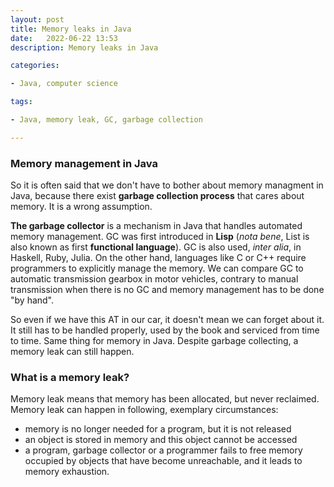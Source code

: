 ```yaml
---
layout: post
title: Memory leaks in Java
date:   2022-06-22 13:53
description: Memory leaks in Java

categories:

- Java, computer science

tags:

- Java, memory leak, GC, garbage collection

---
```


### Memory management in Java

So it is often said that we don't have to bother about memory managment in Java,
because there exist **garbage collection process** that cares about memory.
It is a wrong assumption.

**The garbage collector** is a mechanism in Java that handles automated memory management.
GC was first introduced in **Lisp** (*nota bene*, List is also known as first **functional language**).
GC is also used, *inter alia*, in Haskell, Ruby, Julia. On the other hand, languages like C or C++ require
programmers to explicitly manage the memory. We can compare GC to automatic transmission gearbox in motor vehicles,
contrary to manual transmission when there is no GC and memory management has to be done "by hand".

So even if we have this AT in our car, it doesn't mean we can forget about it. It still has to be handled properly, used by the book and
serviced from time to time. Same thing for memory in Java. Despite garbage collecting, a memory leak can still happen.

### What is a memory leak?

Memory leak means that memory has been allocated, but never reclaimed. Memory
leak can happen in following, exemplary circumstances:
- memory is no longer needed for a program, but it is not released
- an object is stored in memory and this object cannot be accessed
- a program, garbage collector or a programmer fails to free memory occupied by objects
that have become unreachable, and it leads to memory exhaustion.